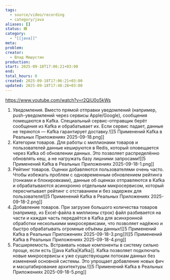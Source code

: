```yaml
---
tags:
  - source/video/recording
  - category/java
aliases: []
status: 🟦
category:
  - "[[java]]"
meta: 
problem: 
creator:
  - Влад Мишустин
production: 
start: 2025-09-18T17:06:21+03:00
end: 
total_hours: 0
created: 2025-09-18T17:06:21+03:00
updated: 2025-09-18T17:48:28+03:00
---
```


https://www.youtube.com/watch?v=r2QiU0o5kWs

1. Уведомления. Вместо прямой отправки уведомлений (например, push-уведомлений через сервисы Apple/Google), сообщения помещаются в Kafka. Специальный сервис-отправщик берёт сообщения из Kafka и обрабатывает их. Если сервис падает, данные не теряются — Kafka гарантирует доставку.![[5 Применений Kafka в Реальных Приложениях 2025-09-18.png]]
2. Категории товаров. Для работы с миллионами товаров и пользователей данные кешируются в Redis, который оповещается через Kafka об обновлении данных. Это позволяет распределённо обновлять кеш, а не нагружать базу лишними запросами![[5 Применений Kafka в Реальных Приложениях 2025-09-18-1.png]]
3. Рейтинг товаров. Оценки добавляются пользователями очень часто. Чтобы избежать проблем с одновременным обновлением рейтинга (гонками и блокировками), данные об оценках отправляются в Kafka и обрабатываются асинхронно отдельным микросервисом, который пересчитывает рейтинг с отставанием и без задержек для пользователя![[5 Применений Kafka в Реальных Приложениях 2025-09-18-2.png]]
4. Добавление товаров. При загрузке большого количества товаров (например, из Excel-файла в миллионы строк) файл разбивается на части и каждая часть передаётся в Kafka для асинхронной обработки несколькими микросервисами, что позволяет надёжно и быстро обрабатывать огромные объёмы данных![[5 Применений Kafka в Реальных Приложениях 2025-09-18-3.png]]![[5 Применений Kafka в Реальных Приложениях 2025-09-18-4.png]]
5. Расширяемость. Встраивать новые компоненты в систему сильно проще, если есть [[java Kafka|Kafka]]. Kafka позволяет подключать новые микросервисы к уже существующим потокам данных без изменений основной системы. Это упрощает добавление новых фич и масштабирование архитектуры.![[5 Применений Kafka в Реальных Приложениях 2025-09-18-5.png]]
